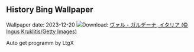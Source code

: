 ## History Bing Wallpaper
Wallpaper date: 2023-12-20
![](https://www.bing.com/th?id=OHR.ValGardenaItaly_JA-JP2238333845_UHD.jpg&w=1000)Download: [ヴァル・ガルデーナ, イタリア (© Ingus Kruklitis/Getty Images)](https://www.bing.com/th?id=OHR.ValGardenaItaly_JA-JP2238333845_UHD.jpg)

Auto get programm by LtgX
